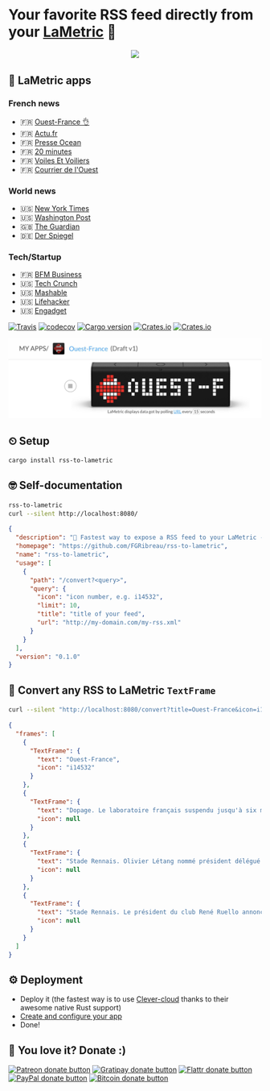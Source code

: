 # Your favorite RSS feed directly from your [LaMetric](http://bit.ly/2zcEaTz) 🎩

<p align="center">
  <a href="http://bit.ly/2zyD4SA">
  <img src="https://media.giphy.com/media/xT0xeG7WTqh4yQnnsk/giphy.gif"/>  
  </a>
</p>


## 📱 LaMetric apps

### French news

- 🇫🇷 [Ouest-France 👌](http://bit.ly/2zyD4SA)
- 🇫🇷 [Actu.fr](http://bit.ly/2lQ7TfO)
- 🇫🇷 [Presse Ocean](http://bit.ly/2zxGZiN)
- 🇫🇷 [20 minutes](http://bit.ly/2zjSrO8)
- 🇫🇷 [Voiles Et Voiliers](http://bit.ly/2lQ2Bkm)
- 🇫🇷 [Courrier de l'Ouest](http://bit.ly/2lRj5so)

### World news

- 🇺🇸 [New York Times](http://bit.ly/2yuBMYO)
- 🇺🇸 [Washington Post](http://bit.ly/2zdXQq8)
- 🇬🇧 [The Guardian](http://bit.ly/2y0bXvA)
- 🇩🇪 [Der Spiegel](http://bit.ly/2hb0ia1)

### Tech/Startup

- 🇫🇷 [BFM Business](http://bit.ly/2zeGdGZ)
- 🇺🇸 [Tech Crunch](http://bit.ly/2ze84qM)
- 🇺🇸 [Mashable](http://bit.ly/2hc9fQn)
- 🇺🇸 [Lifehacker](http://bit.ly/2xZbc5H)
- 🇺🇸 [Engadget](http://bit.ly/2lRyRTZ)


[![Travis](https://img.shields.io/travis/rust-lang/rust.svg)](https://travis-ci.org/FGRibreau/rss-to-lametric) [![codecov](https://codecov.io/gh/FGRibreau/rss-to-lametric/branch/master/graph/badge.svg)](https://codecov.io/gh/FGRibreau/rss-to-lametric)
[![Cargo version](https://img.shields.io/crates/v/rss-to-lametric.svg)](https://crates.io/crates/rss-to-lametric) [![Crates.io](https://img.shields.io/crates/l/rss-to-lametric.svg)](https://crates.io/crates/rss-to-lametric) [![Crates.io](https://img.shields.io/crates/d/rss-to-lametric.svg)](https://crates.io/crates/rss-to-lametric)


<p align="center">
  <a href="http://bit.ly/2zyD4SA">
  <img src="/docs/lametric-app.jpg"/>  
  </a>
</p>

## ⏲ Setup

```bash
cargo install rss-to-lametric
```


## 🤓 Self-documentation

```bash
rss-to-lametric
curl --silent http://localhost:8080/
```

```json
{
  "description": "🛫 Fastest way to expose a RSS feed to your LaMetric - http://bit.ly/2zcEaTz 🎩",
  "homepage": "https://github.com/FGRibreau/rss-to-lametric",
  "name": "rss-to-lametric",
  "usage": [
    {
      "path": "/convert?<query>",
      "query": {
        "icon": "icon number, e.g. i14532",
        "limit": 10,
        "title": "title of your feed",
        "url": "http://my-domain.com/my-rss.xml"
      }
    }
  ],
  "version": "0.1.0"
}
```

## 🎩 Convert any RSS to LaMetric `TextFrame`

```bash
curl --silent "http://localhost:8080/convert?title=Ouest-France&icon=i14532&limit=3&url=https://www.ouest-france.fr/rss-en-continu.xml"
```

```json
{
  "frames": [
    {
      "TextFrame": {
        "text": "Ouest-France",
        "icon": "i14532"
      }
    },
    {
      "TextFrame": {
        "text": "Dopage. Le laboratoire français suspendu jusqu'à six mois",
        "icon": null
      }
    },
    {
      "TextFrame": {
        "text": "Stade Rennais. Olivier Létang nommé président délégué et manager général",
        "icon": null
      }
    },
    {
      "TextFrame": {
        "text": "Stade Rennais. Le président du club René Ruello annonce sa démission",
        "icon": null
      }
    }
  ]
}
```

## ⚙️ Deployment 
- Deploy it (the fastest way is to use [Clever-cloud](https://www.clever-cloud.com/doc/rust/rust/) thanks to their awesome native Rust support)
- [Create and configure your app](http://bit.ly/2hcJobb)
- Done!


## 🦄 You love it? Donate :)

<span class="badge-patreon"><a href="https://patreon.com/fgribreau" title="Donate to this project using Patreon"><img src="https://img.shields.io/badge/patreon-donate-yellow.svg" alt="Patreon donate button" /></a></span>
<span class="badge-gratipay"><a href="https://www.gratipay.com/fgribreau" title="Donate weekly to this project using Gratipay"><img src="https://img.shields.io/badge/gratipay-donate-yellow.svg" alt="Gratipay donate button" /></a></span>
<span class="badge-flattr"><a href="https://flattr.com/profile/fgribreau" title="Donate to this project using Flattr"><img src="https://img.shields.io/badge/flattr-donate-yellow.svg" alt="Flattr donate button" /></a></span>
<span class="badge-paypal"><a href="https://fgribreau.me/paypal" title="Donate to this project using Paypal"><img src="https://img.shields.io/badge/paypal-donate-yellow.svg" alt="PayPal donate button" /></a></span>
<span class="badge-bitcoin"><a href="https://www.coinbase.com/fgribreau" title="Donate once-off to this project using Bitcoin"><img src="https://img.shields.io/badge/bitcoin-donate-yellow.svg" alt="Bitcoin donate button" /></a></span>

